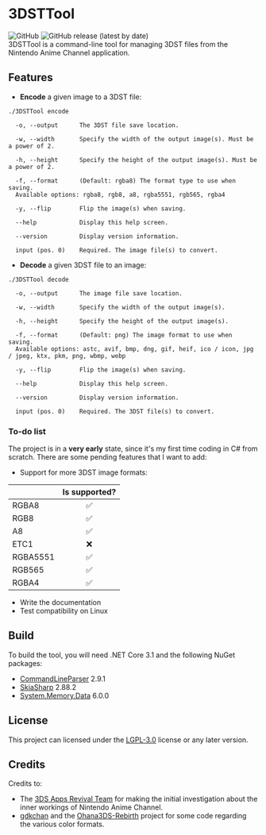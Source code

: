 # 3DSTTool  
![GitHub](https://img.shields.io/github/license/DaniElectra/3DSTTool?style=for-the-badge) ![GitHub release (latest by date)](https://img.shields.io/github/v/release/DaniElectra/3DSTTool?style=for-the-badge)  
3DSTTool is a command-line tool for managing 3DST files from the Nintendo Anime Channel application.  

## Features  

- **Encode** a given image to a 3DST file:  
```
./3DSTTool encode

  -o, --output      The 3DST file save location.

  -w, --width       Specify the width of the output image(s). Must be a power of 2.

  -h, --height      Specify the height of the output image(s). Must be a power of 2.

  -f, --format      (Default: rgba8) The format type to use when saving.
  Available options: rgba8, rgb8, a8, rgba5551, rgb565, rgba4

  -y, --flip        Flip the image(s) when saving.

  --help            Display this help screen.

  --version         Display version information.

  input (pos. 0)    Required. The image file(s) to convert.
```  
- **Decode** a given 3DST file to an image:  
```
./3DSTTool decode

  -o, --output      The image file save location.

  -w, --width       Specify the width of the output image(s).

  -h, --height      Specify the height of the output image(s).

  -f, --format      (Default: png) The image format to use when saving.
  Available options: astc, avif, bmp, dng, gif, heif, ico / icon, jpg / jpeg, ktx, pkm, png, wbmp, webp

  -y, --flip        Flip the image(s) when saving.

  --help            Display this help screen.

  --version         Display version information.

  input (pos. 0)    Required. The 3DST file(s) to convert.
```  

### To-do list  
The project is in a **very early** state, since it's my first time coding in C# from scratch. There are some pending features that I want to add:  

- Support for more 3DST image formats:  

|          | Is supported? |
|----------|:-------------:|
| RGBA8    |       ✅       |
| RGB8     |       ✅       |
| A8       |       ✅       |
| ETC1     |       ❌       |
| RGBA5551 |       ✅       |
| RGB565   |       ✅       |
| RGBA4    |       ✅       | 

- Write the documentation  
- Test compatibility on Linux

## Build  
To build the tool, you will need .NET Core 3.1 and the following NuGet packages:  

- [CommandLineParser](https://www.nuget.org/packages/CommandLineParser) 2.9.1  
- [SkiaSharp](https://www.nuget.org/packages/SkiaSharp) 2.88.2  
- [System.Memory.Data](https://www.nuget.org/packages/System.Memory.Data) 6.0.0

## License  
This project can licensed under the [LGPL-3.0](LICENSE) license or any later version.  

## Credits  
Credits to:  

- The [3DS Apps Revival Team](https://discord.gg/2nCGTHSV9e) for making the initial investigation about the inner workings of Nintendo Anime Channel.  
- [gdkchan](https://github.com/gdkchan) and the [Ohana3DS-Rebirth](https://github.com/gdkchan/Ohana3DS-Rebirth) project for some code regarding the various color formats.  
